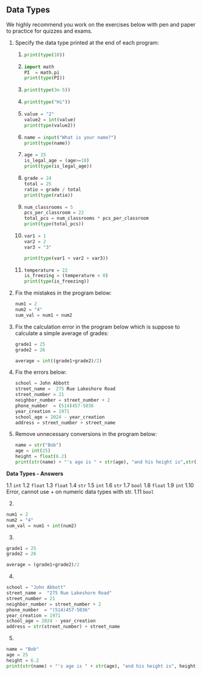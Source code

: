 ## Data Types

We highly recommend you work on the exercises below with pen and paper to practice for quizzes and exams. 



1. Specify the data type printed at the end of each program:

   1. ```python
      print(type(10))
      ```

      

   2. ```python
      import math
      PI  = math.pi
      print(type(PI))
      ```

      

   3. ```python
      print(type(3e-5))
      ```

      

   4. ```python
      print(type("Hi"))
      ```

      

   5. ```python
      value = "2"
      value2 = int(value)
      print(type(value2))
      ```

      

   6. ```python
      name = input("What is your name?")
      print(type(name))
      ```

      

   7. ```python
      age = 25
      is_legal_age = (age>=18)
      print(type(is_legal_age))
      ```

      

   8. ```python
      grade = 24
      total = 25
      ratio = grade / total
      print(type(ratio))
      ```

      

   9. ```python
      num_classrooms = 5
      pcs_per_classroom = 22
      total_pcs = num_classrooms * pcs_per_classroom
      print(type(total_pcs))
      ```

      

   10. ```python
       var1 = 1
       var2 = 2
       var3 = "3"
       
       print(type(var1 + var2 + var3))
       ```

       

   11. ```python
       temperature = 22
       is_freezing = (temperature < 0)
       print(type(is_freezing))
       ```


2. Fix the mistakes in the program below:

   ```python
   num1 = 2
   num2 = "4"
   sum_val = num1 + num2
   ```

3. Fix the calculation error in the program below which is suppose to calculate a simple average of grades:

   ```python
   grade1 = 25
   grade2 = 26
   
   average = int((grade1+grade2)/2)
   ```

4. Fix the errors below:

   ```python
   school = John Abbott 
   street_name =  275 Rue Lakeshore Road
   street_number = 21  
   neighbor_number = street_number + 2
   phone_number  = (514)457-5036
   year_creation = 1971
   school_age = 2024 - year_creation
   address = street_number + street_name
   ```

   

5. Remove unnecessary conversions in the program below:

   ```python
   name = str("Bob")
   age = int(25)
   height = float(6.2)
   print(str(name) + "'s age is " + str(age), "and his height is",str(height))
   ```
   
   

**Data Types - Answers**

1.1 `int`
1.2 `float`
1.3 `float`
1.4 `str`
1.5 `int`
1.6 `str`
1.7 `bool`
1.8 `float`
1.9 `int`
1.10 Error, cannot use + on numeric data types with str.
1.11 `bool`

2. 
```python
num1 = 2
num2 = "4"
sum_val = num1 + int(num2)
```

3. 
```python
grade1 = 25
grade2 = 26

average = (grade1+grade2)/2
```

4.
```python
school = "John Abbott" 
street_name =  "275 Rue Lakeshore Road"
street_number = 21  
neighbor_number = street_number + 2
phone_number  = "(514)457-5036"
year_creation = 1971
school_age = 2024 - year_creation
address = str(street_number) + street_name
```

5.
```python
name = "Bob"
age = 25
height = 6.2
print(str(name) + "'s age is " + str(age), "and his height is", height)
```
